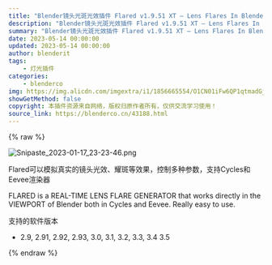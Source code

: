```yaml
---
title: "Blender镜头光斑光效插件 Flared v1.9.51 XT – Lens Flares In Blender布的 Flared V1.9.4"
description: "Blender镜头光斑光效插件 Flared v1.9.51 XT – Lens Flares In Blender布的 Flared V1.9.4"
summary: "Blender镜头光斑光效插件 Flared v1.9.51 XT – Lens Flares In Blender布的 Flared V1.9.4"
date: 2023-05-14 00:00:00
updated: 2023-05-14 00:00:00
author: blenderit
tags: 
    - 灯光插件
categories:
    - blenderco
img: https://img.alicdn.com/imgextra/i1/1856665554/O1CN01iFw6QP1qtmadGjHUL_!!1856665554.jpg
showGetMethod: false
copyright: 本插件资源来自网络，版权归原作者所有，仅供交流学习使用！
source_link: https://blenderco.cn/43188.html
---
```


{% raw %}
<p><img src="https://img.alicdn.com/imgextra/i3/751044092/O1CN01Lbrdlu1g6BVarq3Li_!!751044092.png" alt="Snipaste_2023-01-17_23-23-46.png"></p><p>Flared可以模拟真实的镜头光效、耀斑等效果，控制多种参数，支持Cycles和Eevee渲染器</p><p>FLARED is a REAL-TIME LENS FLARE GENERATOR that works directly in the VIEWPORT of Blender both in Cycles and Eevee. Really easy to use.</p><p>支持的软件版本</p><ul>
<li>2.9, 2.91, 2.92, 2.93, 3.0, 3.1, 3.2, 3.3, 3.4 3.5</li>
</ul>
<div style="display: none">blenderco</div>
{% endraw %}
